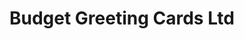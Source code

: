 ---
title: "Budget Greeting Cards Ltd"
url: /birmingham/budget-greeting-cards-ltd/
shop: variety store
---